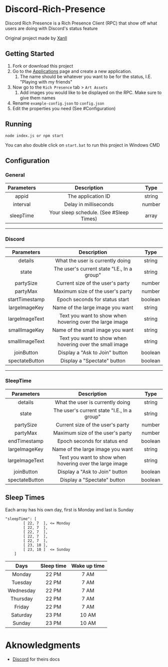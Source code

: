 # Discord-Rich-Presence

Discord Rich Presence is a Rich Presence Client (RPC) that show off what users are doing with Discord's status feature

Original project made by [Xanll](https://github.com/Xanll)

## Getting Started

1. Fork or download this project
2. Go to the [Applications](https://discordapp.com/developers/applications/) page and create a new application. 
   1. The name should be whatever you want to be for the status, I.E. "Playing with my friends"
3. Now go to the `Rich Presence` tab > `Art Assets`
   1. Add images you would like to be displayed on the RPC. Make sure to give them names
4. Rename `example-config.json` to `config.json`
5. Edit the properties you need (See #Configuration)

## Running

```
node index.js or npm start
```

You can also double click on `start.bat` to run this project in Windows CMD

## Configuration

### General

| Parameters | Description | Type |
| :------: | :------: | :-------: |
| appid | The application ID | string |
| interval | Delay in milliseconds | number |
| sleepTime | Your sleep schedule. (See #Sleep Times) | array |

----

### Discord

| Parameters | Description | Type |
| :------: | :------: | :-------: |
| details | What the user is currently doing | string |
| state | The user's current state "I.E., In a group" | string |
| partySize | Current size of the user's party | number |
| partyMax | Maximum size of the user's party | number |
| startTimestamp | Epoch seconds for status start | boolean |
| largeImageKey | Name of the large image you want | string |
| largeImageText | Text you want to show when hovering over the large image | string |
| smallImageKey |  Name of the small image you want | string |
| smallImageText | Text you want to show when hovering over the small image | string |
| joinButton | Display a "Ask to Join" button | boolean |
| spectateButton | Display a "Spectate" button | boolean |

----

### SleepTime

| Parameters | Description | Type |
| :------: | :------: | :-------: |
| details | What the user is currently doing | string |
| state | The user's current state "I.E., In a group" | string |
| partySize | Current size of the user's party | number |
| partyMax | Maximum size of the user's party | number |
| endTimestamp | Epoch seconds for status end | boolean |
| largeImageKey | Name of the large image you want | string |
| largeImageText | Text you want to show when hovering over the large image | string |
| joinButton | Display a "Ask to Join" button | boolean |
| spectateButton | Display a "Spectate" button | boolean |

## Sleep Times

Each array has his own day, first is Monday and last is Sunday

```
"sleepTime": [
        [ 22, 7  ], <= Monday
        [ 22, 7  ],
        [ 22, 7  ],
        [ 22, 7  ],
        [ 22, 7  ],
        [ 23, 10 ],
        [ 23, 10 ]  <= Sunday
    ]
```

| Days | Sleep time | Wake up time | 
| :----: | :----: | :----: |
| Monday | 22 PM | 7 AM |
| Tuesday | 22 PM | 7 AM |
| Wednesday | 22 PM | 7 AM |
| Thursday | 22 PM | 7 AM |
| Friday | 22 PM | 7 AM |
| Saturday | 23 PM | 10 AM |
| Sunday | 23 PM | 10 AM |

# Aknowledgments

- [Discord](https://discord.com/developers/docs/rich-presence/how-to) for theirs docs
